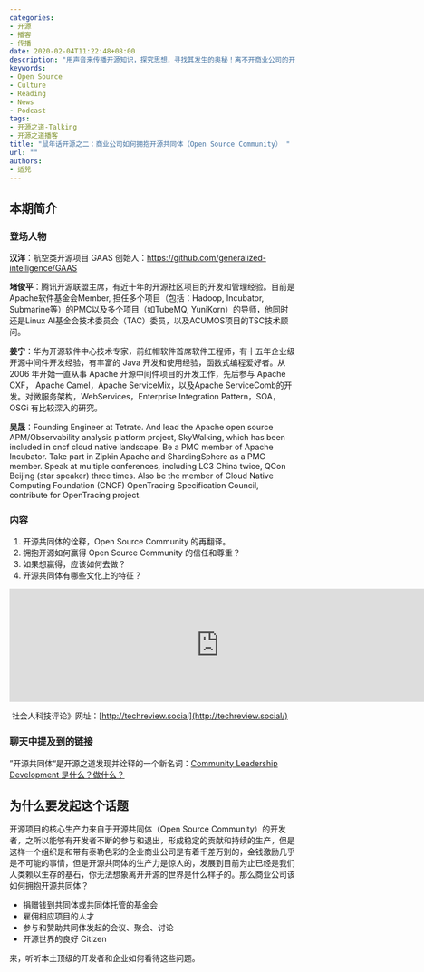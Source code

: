```yaml
---
categories:
- 开源
- 播客
- 传播
date: 2020-02-04T11:22:48+08:00
description: "用声音来传播开源知识，探究思想，寻找其发生的奥秘！离不开商业公司的开源，商业公司也离不开开源，那么怎么友好相处了呢？商业公司的竞争关系又该如何看待？"
keywords:
- Open Source
- Culture
- Reading
- News
- Podcast
tags:
- 开源之道-Talking
- 开源之道播客
title: "鼠年话开源之二：商业公司如何拥抱开源共同体（Open Source Community） "
url: ""
authors:
- 适兕
---
```


## 本期简介

### 登场人物

**汉洋**：航空类开源项目 GAAS 创始人：https://github.com/generalized-intelligence/GAAS

**堵俊平**：腾讯开源联盟主席，有近十年的开源社区项目的开发和管理经验。目前是Apache软件基金会Member, 担任多个项目（包括：Hadoop, Incubator, Submarine等）的PMC以及多个项目（如TubeMQ, YuniKorn）的导师，他同时还是Linux AI基金会技术委员会（TAC）委员，以及ACUMOS项目的TSC技术顾问。

**姜宁**：华为开源软件中心技术专家，前红帽软件首席软件工程师，有十五年企业级开源中间件开发经验，有丰富的 Java 开发和使用经验，函数式编程爱好者。从 2006 年开始一直从事 Apache 开源中间件项目的开发工作，先后参与 Apache CXF， Apache Camel，Apache ServiceMix，以及Apache ServiceComb的开发。对微服务架构，WebServices，Enterprise Integration Pattern，SOA， OSGi 有比较深入的研究。

**吴晟**：Founding Engineer at Tetrate. And lead the Apache open source APM/Observability analysis platform project, SkyWalking, which has been included in cncf cloud native landscape. Be a PMC member of Apache Incubator. Take part in Zipkin Apache and ShardingSphere as a PMC member. Speak at multiple conferences, including LC3 China twice, QCon Beijing (star speaker) three times. Also be the member of Cloud Native Computing Foundation (CNCF) OpenTracing Specification Council, contribute for OpenTracing project.

### 内容

1. 开源共同体的诠释，Open Source Community 的再翻译。
2. 拥抱开源如何赢得 Open Source Community 的信任和尊重？
3. 如果想赢得，应该如何去做？
4. 开源共同体有哪些文化上的特征？

<iframe src="https://fireside.fm/player/v2/cVSfkNlH+XX4tpd0b?theme=dark" width="740" height="200" frameborder="0" scrolling="no"></iframe>

​                             社会人科技评论》网址：[http://techreview.social](http://techreview.social/)

### 聊天中提及到的链接

”开源共同体“是开源之道发现并诠释的一个新名词：[Community Leadership Development 是什么？做什么？](http://ocselected.org/posts/community_management/why_create_community_leadership_development_group/)

## 为什么要发起这个话题

开源项目的核心生产力来自于开源共同体（Open Source Community）的开发者，之所以能够有开发者不断的参与和退出，形成稳定的贡献和持续的生产，但是这样一个组织是和带有泰勒色彩的企业商业公司是有着千差万别的，金钱激励几乎是不可能的事情，但是开源共同体的生产力是惊人的，发展到目前为止已经是我们人类赖以生存的基石，你无法想象离开开源的世界是什么样子的。那么商业公司该如何拥抱开源共同体？

* 捐赠钱到共同体或共同体托管的基金会
* 雇佣相应项目的人才
* 参与和赞助共同体发起的会议、聚会、讨论
* 开源世界的良好 Citizen

来，听听本土顶级的开发者和企业如何看待这些问题。